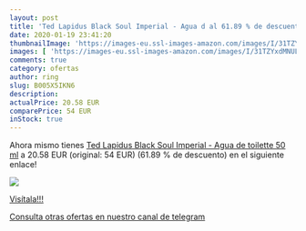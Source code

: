 ```yaml
---
layout: post
title: 'Ted Lapidus Black Soul Imperial - Agua d al 61.89 % de descuento'
date: 2020-01-19 23:41:20
thumbnailImage: 'https://images-eu.ssl-images-amazon.com/images/I/31TZYxdMNUL._SL200_.jpg'
images: [ 'https://images-eu.ssl-images-amazon.com/images/I/31TZYxdMNUL._SL200_.jpg' ]
comments: true
category: ofertas
author: ring
slug: B005X5IKN6
description:
actualPrice: 20.58 EUR
comparePrice: 54 EUR
inStock: true
---
```


Ahora mismo tienes [Ted Lapidus Black Soul Imperial - Agua de toilette  50 ml](https://www.amazon.com/dp/B005X5IKN6/?tag=redken08-20) a 20.58 EUR (original: 54 EUR) (61.89 %  de descuento) en el siguiente enlace!

[![](https://images-eu.ssl-images-amazon.com/images/I/31TZYxdMNUL._SL200_.jpg)](https://www.amazon.com/dp/B005X5IKN6/?tag=redken08-20)

[Visítala!!!](https://www.amazon.com/dp/B005X5IKN6/?tag=redken08-20)

[Consulta otras ofertas en nuestro canal de telegram](https://t.me/s/ofertas25)
